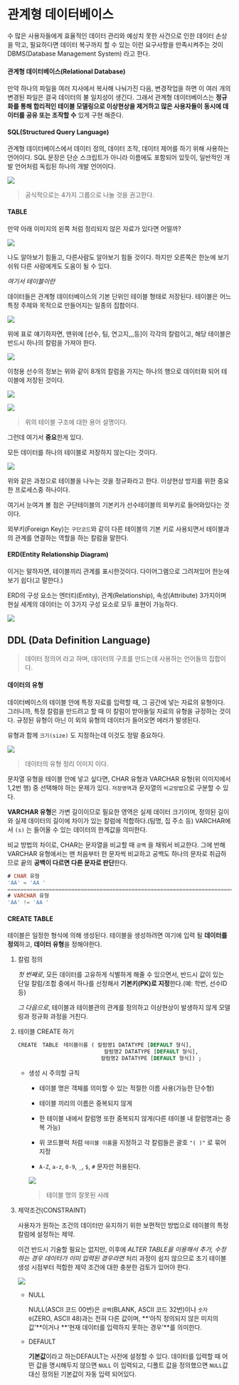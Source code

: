# 관계형 데이터베이스

수 많은 사용자들에게 효율적인 데이터 관리와 예상치 못한 사건으로 인한 데이터 손상을 막고, 필요하다면 데이터 복구까지 할 수 있는 이런 요구사항을 만족시켜주는 것이 DBMS(Database Management System) 라고 한다.



#### 관계형 데이터베이스(Relational Database)

만약 하나의 파일을 여러 지사에서 복사해 나눠가진 다음, 변경작업을 하면 이 여러 개의 변경된 파일은 결국 데이터의 불 일치성이 생긴다. 그래서 관계형 데이터베이스는 **정규화를 통해 합리적인 테이블 모델링으로 이상현상을 제거하고 많은 사용자들이 동시에 데이터를 공유 또는 조작할 수** 있게 구현 해준다.



#### SQL(Structured Query Language)

관계형 데이터베이스에서 데이터 정의, 데이터 조작, 데이터 제어를 하기 위해 사용하는 언어이다. SQL 문장은 단순 스크립트가 아니라 이름에도 포함되어 있듯이, 일반적인 개발 언어처럼 독립된 하나의 개발 언어이다.

![](http://www.dbguide.net/publishing/img/knowledge/SQL_148.jpg)

> 공식적으로는 4가지 그룹으로 나눌 것을 권고한다.



#### TABLE

만약 아래 이미지의 왼쪽 처럼 정리되지 않은 자료가 있다면 어떨까?

![](http://www.dbguide.net/publishing/img/knowledge/SQL_149.jpg)

나도 알아보기 힘들고, 다른사람도 알아보기 힘들 것이다. 하지만 오른쪽은 한눈에 보기 쉬워 다른 사람에게도 도움이 될 수 있다. 

*여기서 테이블이란*

데이터들은 관계형 데이터베이스의 기본 단위인 테이블 형태로 저장된다. 테이블은 어느 특정 주제와 목적으로 만들어지는 일종의 집합이다. 

![](http://www.dbguide.net/publishing/img/knowledge/SQL_151.jpg)

위에 표로 얘기하자면, 맨위에 [선수, 팀, 연고지,,,등]이 각각의 칼럼이고, 해당 테이블은 반드시 하나의 칼럼을 가져야 한다.

![](http://www.dbguide.net/publishing/img/knowledge/SQL_152.jpg)

이청용 선수의 정보는 위와 같이 8개의 칼럼을 가지는 하나의 행으로 데이터화 되어 테이블에 저장된 것이다.



![](http://www.dbguide.net/publishing/img/knowledge/SQL_154.jpg)

![](http://www.dbguide.net/publishing/img/knowledge/SQL_155.jpg)

> 위의 테이블 구조에 대한 용어 설명이다.



그런데 여기서 **중요**한게 있다.

모든 데이터를 하나의 테이블로 저장하지 않는다는 것이다. 

![](http://www.dbguide.net/publishing/img/knowledge/SQL_156.jpg)

위와 같은 과정으로 테이블을 나누는 것을 정규화라고 한다. 이상현상 방지를 위한 중요한 프로세스중 하나이다.

여기서 눈여겨 볼 점은 구단테이블의 기본키가 선수테이블의 외부키로 들어와있다는 것이다. 

외부키(Foreign Key)는 `구단코드`와 같이 다른 테이블의 기본 키로 사용되면서 테이블과의 관계를 연결하는 역할을 하는 칼럼을 말한다.



#### ERD(Entity Relationship Diagram)

이거는 말하자면, 테이블끼리 관계를 표시한것이다. 다이어그램으로 그려져있어 한눈에 보기 쉽다(고 말한다.)

ERD의 구성 요소는 엔터티(Entity), 관계(Relationship), 속성(Attribute) 3가지이며 현실 세계의 데이터는 이 3가지 구성 요소로 모두 표현이 가능하다.

![](http://www.dbguide.net/publishing/img/knowledge/SQL_158.jpg)





## DDL (Data Definition Language)

> 데이터 정의어 라고 하며, 데이터의 구조를 만드는데 사용하는 언어들의 집합이다.



#### 데이터의 유형

데이터베이스의 테이블 안에 특정 자료를 입력할 때, 그 공간에 넣는 자료의 유형이다. 그러니까, 특정 칼럼을 만드려고 할 때 이 칼럼이 받아들일 자료의 유형을 규정하는 것이다. 규정된 유형이 아닌 이 외의 유형의 데이터가 들어오면 에러가 발생된다.

유형과 함께 `크기(size)` 도 지정하는데 이것도 정말 중요하다.

![](http://www.dbguide.net/publishing/img/knowledge/SQL_162.jpg)

> 데이터의 유형 정리 이미지 이다.

문자열 유형을 테이블 안에 넣고 싶다면, CHAR 유형과 VARCHAR 유형(위 이미지에서 1,2번 행) 중 선택해야 하는 문제가 있다. `저장영역`과 문자열의 `비교방법`으로 구분할 수 있다.

**VARCHAR 유형**은 가변 길이이므로 필요한 영역은 실제 데이터 크기이며, 정의된 길이와 실제 데이터의 길이에 차이가 있는 칼럼에 적합하다.(팀명, 집 주소 등) VARCHAR에서 `(s)` 는 들어올 수 있는 데이터의 한계값을 의미한다.

비교 방법의 차이로, CHAR는 문자열을 비교할 때 `공백` 을 채워서 비교한다. 그에 반해 VARCHAR 유형에서는 맨 처음부터 한 문자씩 비교하고 공백도 하나의 문자로 취급하므로 끝의 **공백이 다르면 다른 문자로 판단**한다.

```sql
# CHAR 유형
'AA' = 'AA '
============================================================================
# VARCHAR 유형
'AA' != 'AA '
```



#### CREATE TABLE

테이블은 일정한 형식에 의해 생성된다. 테이블을 생성하려면 여기에 입력 될 **데이터를 정의**하고, **데이터 유형**을 정해야한다.



1. 칼럼 정의

   *첫 번째로*, 모든 데이터를 고유하게 식별하게 해줄 수 있으면서, 반드시 값이 있는 단일 칼럼/조합 중에서 하나를 선정해서 **기본키(PK)로 지정**한다.(예: 학번, 선수ID 등)

   *그 다음으로*, 테이블과 테이블관의 관계를 정의하고 이상현상이 발생하지 않게 모델링과 정규화 과정을 거친다.

2. 테이블 CREATE 하기

   ```sql
   CREATE　TABLE　테이블이름 ( 칼럼명1 DATATYPE [DEFAULT 형식], 
                  			  칼럼명2 DATATYPE [DEFAULT 형식], 
                             칼럼명2 DATATYPE [DEFAULT 형식]) ;
   ```

   - 생성 시 주의할 규칙

     - 테이블 명은 객체를 의미할 수 있는 적절한 이름 사용(가능한 단수형)

     - 테이블 끼리의 이름은 중복되지 않게

     - 한 테이블 내에서 칼럼명 또한 중복되지 않게(다른 테이블 내 칼럼명과는 중복 가능)

     - 위 코드블럭 처럼 `테이블 이름`을 지정하고 각 칼럼들은 괄호 `"( )"` 로 묶어 지정

     -  `A-Z`, `a-z`, `0-9`, `_`, `$`, `#` 문자만 허용된다.

       ![](http://www.dbguide.net/publishing/img/knowledge/SQL_165.jpg)

       > 테이블 명의 잘못된 사례

3. 제약조건(CONSTRAINT)

   사용자가 원하는 조건의 데이터만 유지하기 위한 보편적인 방법으로 테이블의 특정 칼럼에 설정하는 제약. 

   이건 반드시 기술할 필요는 없지만, 이후에 *ALTER TABLE을 이용해서 추가, 수정하는 경우 데이터가 이미 입력된 경우라면* 처리 과정이 쉽지 않으므로 초기 테이블 생성 시점부터 적합한 제약 조건에 대한 충분한 검토가 있어야 한다.

   ![](http://www.dbguide.net/publishing/img/knowledge/SQL_166.jpg)

   - NULL

     NULL(ASCII 코드 00번)은 `공백`(BLANK, ASCII 코드 32번)이나 `숫자 0`(ZERO, ASCII 48)과는 전혀 다른 값이며,  **‘아직 정의되지 않은 미지의 값’**이거나 **‘현재 데이터를 입력하지 못하는 경우’**를 의미한다.

   - DEFAULT

     **기본값**이라고 하는DEFAULT는 사전에 설정할 수 있다. 데이터를 입력할 때 어떤 값을 명시해두지 않으면 `NULL` 이 입력되고, 디폴트 값을 정의했으면 `NULL`값 대신 정의된 기본값이 자동 입력 되어있다.